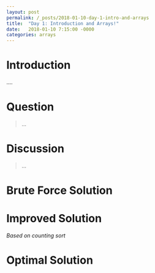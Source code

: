 ```yaml
---
layout: post
permalink: /_posts/2018-01-10-day-1-intro-and-arrays
title:  "Day 1: Introduction and Arrays!"
date:   2018-01-10 7:15:00 -0000
categories: arrays 
---
```

# Introduction
....

# Question
> ...

# Discussion
> ...

# Brute Force Solution

# Improved Solution 
*Based on counting sort*

# Optimal Solution



